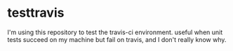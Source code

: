 testtravis
==========

I'm using this repository to test the travis-ci environment. useful when
unit tests succeed on my machine but fail on travis, and I don't really
know why.
